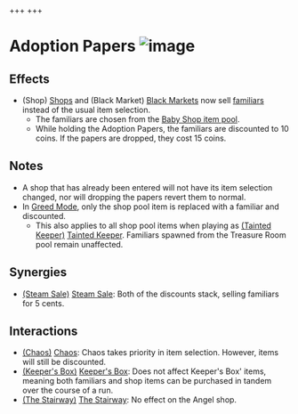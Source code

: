 +++
+++

 # Adoption Papers ![image](/image/Adoption_Papers.png) 

Effects
---------


* (Shop) [Shops](/wiki/Shop "Shop") and (Black Market) [Black Markets](/wiki/Black_Market "Black Market") now sell [familiars](/wiki/Familiar "Familiar") instead of the usual item selection.
	+ The familiars are chosen from the [Baby Shop item pool](/wiki/Baby_Shop_(Item_Pool) "Baby Shop (Item Pool)").
	+ While holding the Adoption Papers, the familiars are discounted to 10 coins. If the papers are dropped, they cost 15 coins.


Notes
-------


* A shop that has already been entered will not have its item selection changed, nor will dropping the papers revert them to normal.
* In [Greed Mode](/wiki/Greed_Mode "Greed Mode"), only the shop pool item is replaced with a familiar and discounted.
	+ This also applies to all shop pool items when playing as  [(Tainted Keeper)](/wiki/Tainted_Keeper "Tainted Keeper") [Tainted Keeper](/wiki/Tainted_Keeper "Tainted Keeper"). Familiars spawned from the Treasure Room pool remain unaffected.


Synergies
-----------


* [(Steam Sale)](/wiki/Steam_Sale "Steam Sale") [Steam Sale](/wiki/Steam_Sale "Steam Sale"): Both of the discounts stack, selling familiars for 5 cents.


Interactions
--------------


* [(Chaos)](/wiki/Chaos "Chaos") [Chaos](/wiki/Chaos "Chaos"): Chaos takes priority in item selection. However, items will still be discounted.
* [(Keeper's Box)](/wiki/Keeper%27s_Box "Keeper's Box") [Keeper's Box](/wiki/Keeper%27s_Box "Keeper's Box"): Does not affect Keeper's Box' items, meaning both familiars and shop items can be purchased in tandem over the course of a run.
* [(The Stairway)](/wiki/The_Stairway "The Stairway") [The Stairway](/wiki/The_Stairway "The Stairway"): No effect on the Angel shop.


